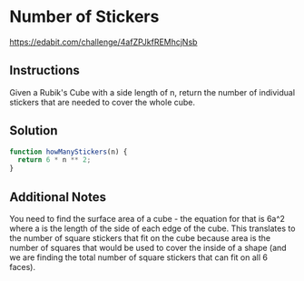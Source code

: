 # Number of Stickers

https://edabit.com/challenge/4afZPJkfREMhcjNsb

## Instructions

Given a Rubik's Cube with a side length of n, return the number of individual stickers that are needed to cover the whole cube.

## Solution

```javascript
function howManyStickers(n) {
  return 6 * n ** 2;
}
```

## Additional Notes

You need to find the surface area of a cube - the equation for that is 6a^2 where a is the length of the side of each edge of the cube. This translates to the number of square stickers that fit on the cube because area is the number of squares that would be used to cover the inside of a shape (and we are finding the total number of square stickers that can fit on all 6 faces).
